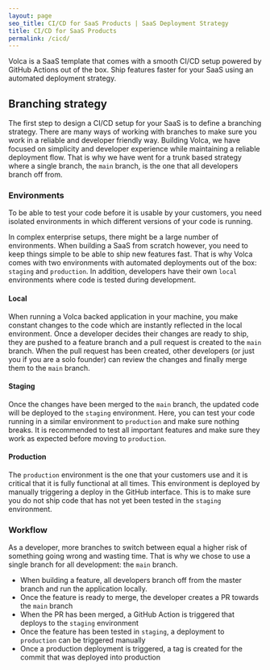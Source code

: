 ```yaml
---
layout: page
seo_title: CI/CD for SaaS Products | SaaS Deployment Strategy
title: CI/CD for SaaS Products
permalink: /cicd/
---
```


Volca is a SaaS template that comes with a smooth CI/CD setup powered by GitHub Actions out of the box. Ship features faster for your SaaS using an automated deployment strategy.

## Branching strategy

The first step to design a CI/CD setup for your SaaS is to define a branching strategy. There are many ways of working with branches to make sure you work in a reliable and developer friendly way. Building Volca, we have focused on simplicity and developer experience while maintaining a reliable deployment flow. That is why we have went for a trunk based strategy where a single branch, the `main` branch, is the one that all developers branch off from.

### Environments

To be able to test your code before it is usable by your customers, you need isolated environments in which different versions of your code is running.

In complex enterprise setups, there might be a large number of environments. When building a SaaS from scratch however, you need to keep things simple to be able to ship new features fast. That is why Volca comes with two environments with automated deployments out of the box: `staging` and `production`. In addition, developers have their own `local` environments where code is tested during development.

#### Local

When running a Volca backed application in your machine, you make constant changes to the code which are instantly reflected in the local environment. Once a developer decides their changes are ready to ship, they are pushed to a feature branch and a pull request is created to the `main` branch. When the pull request has been created, other developers (or just you if you are a solo founder) can review the changes and finally merge them to the `main` branch.

#### Staging

Once the changes have been merged to the `main` branch, the updated code will be deployed to the `staging` environment. Here, you can test your code running in a similar environment to `production` and make sure nothing breaks. It is recommended to test all important features and make sure they work as expected before moving to `production`.

#### Production

The `production` environment is the one that your customers use and it is critical that it is fully functional at all times. This environment is deployed by manually triggering a deploy in the GitHub interface. This is to make sure you do not ship code that has not yet been tested in the `staging` environment.

### Workflow

As a developer, more branches to switch between equal a higher risk of something going wrong and wasting time. That is why we chose to use a single branch for all development: the `main` branch.

- When building a feature, all developers branch off from the master branch and run the application locally.
- Once the feature is ready to merge, the developer creates a PR towards the `main` branch
- When the PR has been merged, a GitHub Action is triggered that deploys to the `staging` environment
- Once the feature has been tested in `staging`, a deployment to `production` can be triggered manually
- Once a production deployment is triggered, a tag is created for the commit that was deployed into production

